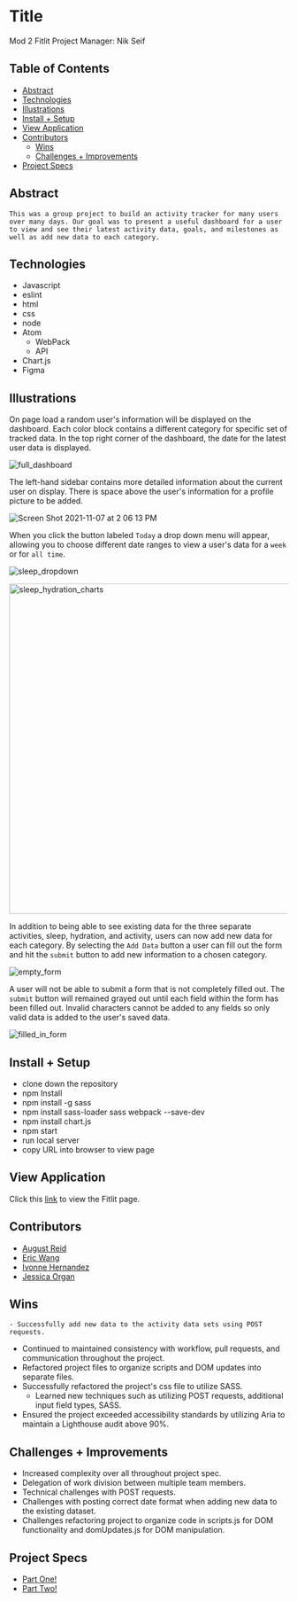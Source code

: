 # Title
Mod 2  Fitlit
Project Manager: Nik Seif

## Table of Contents
  - [Abstract](#abstract)
  - [Technologies](#technologies)
  - [Illustrations](#illustrations)
  - [Install + Setup](#set-up)
  - [View Application](#view-application)
  - [Contributors](#contributors)
	- [Wins](#wins)
	- [Challenges + Improvements](#challenges-+-Improvements)
  - [Project Specs](#project-specs)

## Abstract
	This was a group project to build an activity tracker for many users over many days. Our goal was to present a useful dashboard for a user to view and see their latest activity data, goals, and milestones as well as add new data to each category.

## Technologies
  - Javascript
  - eslint
  - html
  - css
  - node
  - Atom
	- WebPack
	- API
  - Chart.js
  - Figma

## Illustrations
  On page load a random user's information will be displayed on the dashboard. Each color block contains a different category for specific set of tracked data. In the top right corner of the dashboard, the date for the latest user data is displayed.

  ![full_dashboard](https://user-images.githubusercontent.com/83175748/138778542-49e24f42-7dba-4fcb-af8c-4e94d8e072fc.png)

  The left-hand sidebar contains more detailed information about the current user on display. There is space above the user's information for a profile picture to be added.

  ![Screen Shot 2021-11-07 at 2 06 13 PM](https://user-images.githubusercontent.com/83175748/140661900-08dd4890-d079-414c-bc27-304a9e4643fc.png)

  When you click the button labeled `Today` a drop down menu will appear, allowing you to choose different date ranges to view a user's data for a `week` or for `all time`.

  ![sleep_dropdown](https://user-images.githubusercontent.com/83175748/138778301-c3324b1a-446d-4a16-ab18-9a342f5913c3.png)

  <img width="596" alt="sleep_hydration_charts" src="https://user-images.githubusercontent.com/83175748/138776187-520c7695-6233-4de1-8d0b-dc6d8101b8f5.png">


  In addition to being able to see existing data for the three separate activities, sleep, hydration, and activity, users can now add new data for each category. By selecting the `Add Data` button a user can fill out the form and hit the `submit` button to add new information to a chosen category.

  ![empty_form](https://user-images.githubusercontent.com/83175748/140662367-4c84c20f-98bc-42a6-905f-1bf97cedc7c5.png)

  A user will not be able to submit a form that is not completely filled out. The `submit` button will remained grayed out until each field within the form has been filled out. Invalid characters cannot be added to any fields so only valid data is added to the user's saved data.

  ![filled_in_form](https://user-images.githubusercontent.com/83175748/140662372-0238070a-452e-485d-b655-9ff7e8cc9e65.png)



## Install + Setup
  - clone down the repository
  - npm Install
  - npm install -g sass
  - npm install sass-loader sass webpack --save-dev
  - npm install chart.js
  - npm start
  - run local server
  - copy URL into browser to view page

## View Application
  Click this [link](https://augustreid.github.io/fitlit/) to view the Fitlit page.


## Contributors
  - [August Reid](https://github.com/augustreid)
  - [Eric Wang](https://github.com/ewang0)
  - [Ivonne Hernandez](https://github.com/ivonne-hernandez)
  - [Jessica Organ](https://github.com/Jorgan612)

## Wins
	- Successfully add new data to the activity data sets using POST requests.
  - Continued to maintained consistency with workflow, pull requests, and communication throughout the project.
  - Refactored project files to organize scripts and DOM updates into separate files.
  - Successfully refactored the project's css file to utilize SASS.
	- Learned new techniques such as utilizing POST requests, additional input field types, SASS.
  - Ensured the project exceeded accessibility standards by utilizing Aria to maintain a Lighthouse audit above 90%.

## Challenges + Improvements
  - Increased complexity over all throughout project spec.
  - Delegation of work division between multiple team members.
  - Technical challenges with POST requests.
  - Challenges with posting correct date format when adding new data to the existing dataset.
  - Challenges refactoring project to organize code in scripts.js for DOM functionality and domUpdates.js for DOM manipulation.  

## Project Specs
  - [Part One!](https://frontend.turing.edu/projects/Fitlit-part-one.html)
  - [Part Two!](https://frontend.turing.edu/projects/Fitlit-part-two.html)
